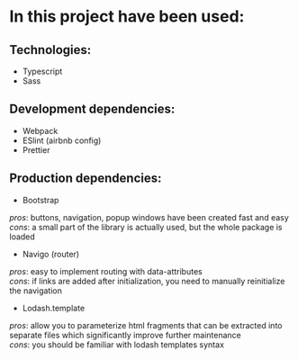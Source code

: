 # In this project have been used:

## Technologies:
- Typescript
- Sass

## Development dependencies:
- Webpack
- ESlint (airbnb config)
- Prettier

## Production dependencies:
- Bootstrap  

_pros_: buttons, navigation, popup windows have been created fast and easy  
_cons_: a small part of the library is actually used, but the whole package is loaded

- Navigo (router)  

_pros_: easy to implement routing with data-attributes  
_cons_:  if links are added after initialization, you need to manually reinitialize the navigation

- Lodash.template  

_pros_: allow you to parameterize html fragments that can be extracted into separate files which significantly improve further maintenance  
_cons_: you should be familiar with lodash templates syntax
